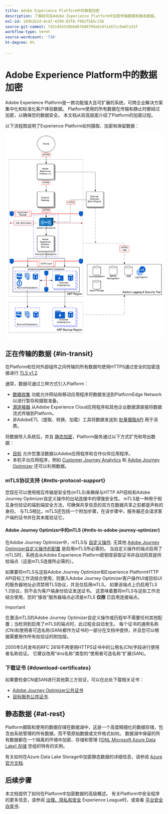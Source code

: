 ```yaml
---
title: Adobe Experience Platform中的数据加密
description: 了解如何在Adobe Experience Platform中加密传输数据和静态数据。
exl-id: 184b2b2d-8cd7-4299-83f8-f992f585c336
source-git-commit: fd31d54339b8d87b80799a9c0fa167cc9a07a33f
workflow-type: tm+mt
source-wordcount: '736'
ht-degree: 0%

---
```


# Adobe Experience Platform中的数据加密

Adobe Experience Platform是一款功能强大且可扩展的系统，可跨企业解决方案集中化和标准化客户体验数据。 Platform使用的所有数据在传输和静止时都经过加密，以确保您的数据安全。 本文档从较高层面介绍了Platform的加密过程。

以下流程图说明了Experience Platform如何摄取、加密和保留数据：

![一个图表，说明如何通过Experience Platform摄取、加密和保留数据。](../images/governance-privacy-security/encryption/flow.png)

## 正在传输的数据 {#in-transit}

在Platform和任何外部组件之间传输的所有数据均使用HTTPS通过安全的加密连接进行 [TLS v1.2](https://datatracker.ietf.org/doc/html/rfc5246).

通常，数据可通过三种方式引入Platform：

- [数据收集](../../collection/home.md) 功能允许网站和移动应用程序将数据发送到PlatformEdge Network以进行暂存和摄取准备。
- [源连接器](../../sources/home.md) 从Adobe Experience Cloud应用程序和其他企业数据源直接将数据流式传输到Platform。
- 非AdobeETL（提取、转换、加载）工具将数据发送到 [批量摄取API](../../ingestion/batch-ingestion/overview.md) 用于消费。

将数据导入系统后，并且 [静态加密](#at-rest)，Platform服务通过以下方式扩充和导出数据：

- [目标](../../destinations/home.md) 允许您激活数据以Adobe应用程序和合作伙伴应用程序。
- 本机平台应用程序，例如 [Customer Journey Analytics](https://experienceleague.adobe.com/docs/analytics-platform/using/cja-overview/cja-overview.html?lang=zh-Hans) 和 [Adobe Journey Optimizer](https://experienceleague.adobe.com/en/docs/journey-optimizer/using/ajo-home) 还可以利用数据。

### mTLS协议支持 {#mtls-protocol-support}

您现在可以使用相互传输层安全性(mTLS)来确保与HTTP API目标和Adobe Journey Optimizer自定义操作的出站连接中的增强安全性。 mTLS是一种用于相互身份验证的端到端安全方法，可确保共享信息的双方在数据共享之前都是声称的身份。 与TLS相比，mTLS还包括一个附加步骤，在该步骤中，服务器还会请求客户端的证书并在其末尾验证它。

#### Adobe Journey Optimizer中的mTLS {#mtls-in-adobe-journey-optimizer}

在Adobe Journey Optimizer中，mTLS与 [自定义操作](https://experienceleague.adobe.com/en/docs/journey-optimizer/using/orchestrate-journeys/about-journey-building/using-custom-actions). 无其他 [Adobe Journey Optimizer自定义操作的配置](https://experienceleague.adobe.com/zh-hans/docs/journey-optimizer/using/configuration/configure-journeys/action-journeys/about-custom-action-configuration) 是启用mTLS所必需的。 当自定义操作的端点启用了mTLS时，系统会从Adobe Experience Platform密钥库获取证书并自动将其提供给端点（这是mTLS连接所必需的）。

如果要将mTLS与这些Adobe Journey Optimizer和Experience PlatformHTTP API目标工作流结合使用，则置入Adobe Journey Optimizer客户操作UI或目标UI的服务器地址必须禁用TLS协议，并且仅启用mTLS。 如果该端点上仍启用TLS 1.2协议，则不会为客户端身份验证发送证书。 这意味着要将mTLS与这些工作流结合使用，您的“接收”服务器端点必须是mTLS **仅限** 已启用连接端点。

>[!IMPORTANT]
>
>在激活mTLS的Adobe Journey Optimizer自定义操作或历程中不需要任何其他配置；当检测到启用了mTLS的端点时，此过程会自动发生。 每个证书的通用名称(CN)和使用者可选名称(SAN)都作为证书的一部分在文档中提供，并且您可以根据需要用作所有权验证的附加层。
>
>2000年5月发布的RFC 2818不再使用HTTPS证书中的公用名(CN)字段进行使用者名称验证。 它建议改用“dns名称”类型的“使用者可选名称”扩展(SAN)。

### 下载证书 {#download-certificates}

如果要检查CN或SAN进行其他第三方验证，可以在此处下载相关证书：

- [Adobe Journey Optimizer公共证书](../images/governance-privacy-security/encryption/AJO-public-certificate.pem)
- [目标服务公共证书](../images/governance-privacy-security/encryption/destinations-public-cert.pem).

## 静态数据 {#at-rest}

Platform摄取和使用的数据存储在数据湖中，这是一个高度精细化的数据存储，包含由系统管理的所有数据，而不管原始数据或文件格式如何。 数据湖中保留的所有数据都在一个隔离的环境中加密、存储和管理 [[!DNL Microsoft Azure Data Lake] 存储](https://docs.microsoft.com/en-us/azure/storage/blobs/data-lake-storage-introduction) 您组织特有的实例。

有关如何在Azure Data Lake Storage中加密静态数据的详细信息，请参阅 [Azure官方文档](https://learn.microsoft.com/en-us/azure/storage/common/storage-service-encryption).

## 后续步骤

本文档提供了如何在Platform中加密数据的高级概述。 有关Platform中安全程序的更多信息，请参阅 [治理、隐私和安全](./overview.md) Experience League时，或查看 [平台安全白皮书](https://www.adobe.com/content/dam/cc/en/security/pdfs/AEP_SecurityOverview.pdf).
